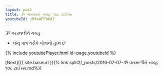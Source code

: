 ```yaml
---
layout: post
title: ૐ જનયાય નમહ ૧૦૮ ટાઈમ્સ
youtubeId: jMfeAFFbKdI
---
```

 
 
 ૐ કરસ્થલીને નમહ  
 
 -  જેનું પાત્ર તરીકે પોતાનો હાથ છે 
 
  
 
  
 
 
 
 
 
 


{% include youtubePlayer.html id=page.youtubeId %}
 
[Next]({{ site.baseurl }}{% link  split2/_posts/2016-07-07-ૐ વનમાળીને નમહ ૧૦૮ ટાઈમ્સ.md%})
 
